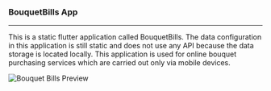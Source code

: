 ### BouquetBills App

---

This is a static flutter application called BouquetBills.
The data configuration in this application is still static and does not use any API because the data storage is located locally.
This application is used for online bouquet purchasing services which are carried out only via mobile devices.

![Bouquet Bills Preview](https://github.com/fiqihr/static-flutter-app-bouquetbills/assets/75562356/8240c760-508f-4386-ae59-2380f3c47b51)
